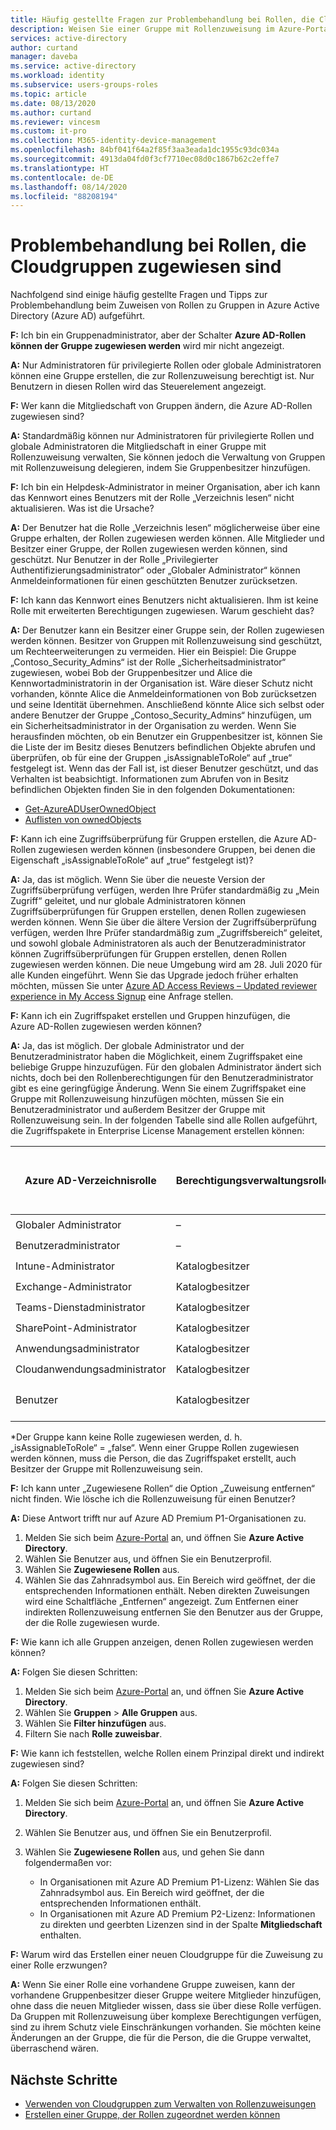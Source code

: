 ```yaml
---
title: Häufig gestellte Fragen zur Problembehandlung bei Rollen, die Cloudgruppen zugewiesen sind – Azure Active Directory | Microsoft-Dokumentation
description: Weisen Sie einer Gruppe mit Rollenzuweisung im Azure-Portal, mit PowerShell oder über die Graph-API eine Azure AD-Rolle zu.
services: active-directory
author: curtand
manager: daveba
ms.service: active-directory
ms.workload: identity
ms.subservice: users-groups-roles
ms.topic: article
ms.date: 08/13/2020
ms.author: curtand
ms.reviewer: vincesm
ms.custom: it-pro
ms.collection: M365-identity-device-management
ms.openlocfilehash: 84bf041f64a2f85f3aa3eada1dc1955c93dc034a
ms.sourcegitcommit: 4913da04fd0f3cf7710ec08d0c1867b62c2effe7
ms.translationtype: HT
ms.contentlocale: de-DE
ms.lasthandoff: 08/14/2020
ms.locfileid: "88208194"
---
```

# <a name="troubleshooting-roles-assigned-to-cloud-groups"></a>Problembehandlung bei Rollen, die Cloudgruppen zugewiesen sind

Nachfolgend sind einige häufig gestellte Fragen und Tipps zur Problembehandlung beim Zuweisen von Rollen zu Gruppen in Azure Active Directory (Azure AD) aufgeführt.

**F:** Ich bin ein Gruppenadministrator, aber der Schalter **Azure AD-Rollen können der Gruppe zugewiesen werden** wird mir nicht angezeigt.

**A:** Nur Administratoren für privilegierte Rollen oder globale Administratoren können eine Gruppe erstellen, die zur Rollenzuweisung berechtigt ist. Nur Benutzern in diesen Rollen wird das Steuerelement angezeigt.

**F:** Wer kann die Mitgliedschaft von Gruppen ändern, die Azure AD-Rollen zugewiesen sind?

**A:** Standardmäßig können nur Administratoren für privilegierte Rollen und globale Administratoren die Mitgliedschaft in einer Gruppe mit Rollenzuweisung verwalten, Sie können jedoch die Verwaltung von Gruppen mit Rollenzuweisung delegieren, indem Sie Gruppenbesitzer hinzufügen.

**F:** Ich bin ein Helpdesk-Administrator in meiner Organisation, aber ich kann das Kennwort eines Benutzers mit der Rolle „Verzeichnis lesen“ nicht aktualisieren. Was ist die Ursache?

**A:** Der Benutzer hat die Rolle „Verzeichnis lesen“ möglicherweise über eine Gruppe erhalten, der Rollen zugewiesen werden können. Alle Mitglieder und Besitzer einer Gruppe, der Rollen zugewiesen werden können, sind geschützt. Nur Benutzer in der Rolle „Privilegierter Authentifizierungsadministrator“ oder „Globaler Administrator“ können Anmeldeinformationen für einen geschützten Benutzer zurücksetzen.

**F:** Ich kann das Kennwort eines Benutzers nicht aktualisieren. Ihm ist keine Rolle mit erweiterten Berechtigungen zugewiesen. Warum geschieht das?

**A:** Der Benutzer kann ein Besitzer einer Gruppe sein, der Rollen zugewiesen werden können. Besitzer von Gruppen mit Rollenzuweisung sind geschützt, um Rechteerweiterungen zu vermeiden. Hier ein Beispiel: Die Gruppe „Contoso_Security_Admins“ ist der Rolle „Sicherheitsadministrator“ zugewiesen, wobei Bob der Gruppenbesitzer und Alice die Kennwortadministratorin in der Organisation ist. Wäre dieser Schutz nicht vorhanden, könnte Alice die Anmeldeinformationen von Bob zurücksetzen und seine Identität übernehmen. Anschließend könnte Alice sich selbst oder andere Benutzer der Gruppe „Contoso_Security_Admins“ hinzufügen, um ein Sicherheitsadministrator in der Organisation zu werden. Wenn Sie herausfinden möchten, ob ein Benutzer ein Gruppenbesitzer ist, können Sie die Liste der im Besitz dieses Benutzers befindlichen Objekte abrufen und überprüfen, ob für eine der Gruppen „isAssignableToRole“ auf „true“ festgelegt ist. Wenn das der Fall ist, ist dieser Benutzer geschützt, und das Verhalten ist beabsichtigt. Informationen zum Abrufen von in Besitz befindlichen Objekten finden Sie in den folgenden Dokumentationen:

- [Get-AzureADUserOwnedObject](https://docs.microsoft.com/powershell/module/azuread/get-azureaduserownedobject?view=azureadps-2.0)  
- [Auflisten von ownedObjects](https://docs.microsoft.com/graph/api/user-list-ownedobjects?view=graph-rest-1.0&tabs=http)

**F:** Kann ich eine Zugriffsüberprüfung für Gruppen erstellen, die Azure AD-Rollen zugewiesen werden können (insbesondere Gruppen, bei denen die Eigenschaft „isAssignableToRole“ auf „true“ festgelegt ist)?  

**A:** Ja, das ist möglich. Wenn Sie über die neueste Version der Zugriffsüberprüfung verfügen, werden Ihre Prüfer standardmäßig zu „Mein Zugriff“ geleitet, und nur globale Administratoren können Zugriffsüberprüfungen für Gruppen erstellen, denen Rollen zugewiesen werden können. Wenn Sie über die ältere Version der Zugriffsüberprüfung verfügen, werden Ihre Prüfer standardmäßig zum „Zugriffsbereich“ geleitet, und sowohl globale Administratoren als auch der Benutzeradministrator können Zugriffsüberprüfungen für Gruppen erstellen, denen Rollen zugewiesen werden können. Die neue Umgebung wird am 28. Juli 2020 für alle Kunden eingeführt. Wenn Sie das Upgrade jedoch früher erhalten möchten, müssen Sie unter [Azure AD Access Reviews – Updated reviewer experience in My Access Signup](https://forms.microsoft.com/Pages/ResponsePage.aspx?id=v4j5cvGGr0GRqy180BHbR5dv-S62099HtxdeKIcgO-NUOFJaRDFDWUpHRk8zQ1BWVU1MMTcyQ1FFUi4u) eine Anfrage stellen.

**F:** Kann ich ein Zugriffspaket erstellen und Gruppen hinzufügen, die Azure AD-Rollen zugewiesen werden können?

**A:** Ja, das ist möglich. Der globale Administrator und der Benutzeradministrator haben die Möglichkeit, einem Zugriffspaket eine beliebige Gruppe hinzuzufügen. Für den globalen Administrator ändert sich nichts, doch bei den Rollenberechtigungen für den Benutzeradministrator gibt es eine geringfügige Änderung. Wenn Sie einem Zugriffspaket eine Gruppe mit Rollenzuweisung hinzufügen möchten, müssen Sie ein Benutzeradministrator und außerdem Besitzer der Gruppe mit Rollenzuweisung sein. In der folgenden Tabelle sind alle Rollen aufgeführt, die Zugriffspakete in Enterprise License Management erstellen können:

Azure AD-Verzeichnisrolle | Berechtigungsverwaltungsrolle | Kann Sicherheitsgruppe hinzufügen\* | Kann Microsoft 365-Gruppe hinzufügen\* | Kann App hinzufügen | Kann SharePoint Online-Website hinzufügen
----------------------- | --------------------------- | ----------------------- | ------------------------- | ----------- |  -----------------------------
Globaler Administrator | – | ✔️ | ✔️ | ✔️  | ✔️
Benutzeradministrator  | –  | ✔️  | ✔️  | ✔️
Intune-Administrator | Katalogbesitzer | ✔️  | ✔️  | &nbsp;  | &nbsp;
Exchange-Administrator  | Katalogbesitzer  | &nbsp; | ✔️  | &nbsp;  | &nbsp;
Teams-Dienstadministrator | Katalogbesitzer  | &nbsp; | ✔️  | &nbsp;  | &nbsp;
SharePoint-Administrator | Katalogbesitzer | &nbsp; | ✔️  | &nbsp;  | ✔️ 
Anwendungsadministrator | Katalogbesitzer  | &nbsp;  | &nbsp; | ✔️  | &nbsp;
Cloudanwendungsadministrator | Katalogbesitzer  | &nbsp;  | &nbsp; | ✔️  | &nbsp;
Benutzer | Katalogbesitzer | Nur, wenn Gruppenbesitzer | Nur, wenn Gruppenbesitzer | Nur, wenn App-Besitzer  | &nbsp;

\*Der Gruppe kann keine Rolle zugewiesen werden, d. h. „isAssignableToRole“ = „false“. Wenn einer Gruppe Rollen zugewiesen werden können, muss die Person, die das Zugriffspaket erstellt, auch Besitzer der Gruppe mit Rollenzuweisung sein.

**F:** Ich kann unter „Zugewiesene Rollen“ die Option „Zuweisung entfernen“ nicht finden. Wie lösche ich die Rollenzuweisung für einen Benutzer?

**A:** Diese Antwort trifft nur auf Azure AD Premium P1-Organisationen zu.

1. Melden Sie sich beim [Azure-Portal](https://portal.azure.com) an, und öffnen Sie **Azure Active Directory**.
1. Wählen Sie Benutzer aus, und öffnen Sie ein Benutzerprofil.
1. Wählen Sie **Zugewiesene Rollen** aus.
1. Wählen Sie das Zahnradsymbol aus. Ein Bereich wird geöffnet, der die entsprechenden Informationen enthält. Neben direkten Zuweisungen wird eine Schaltfläche „Entfernen“ angezeigt. Zum Entfernen einer indirekten Rollenzuweisung entfernen Sie den Benutzer aus der Gruppe, der die Rolle zugewiesen wurde.

**F:** Wie kann ich alle Gruppen anzeigen, denen Rollen zugewiesen werden können?

**A:** Folgen Sie diesen Schritten:

1. Melden Sie sich beim [Azure-Portal](https://portal.azure.com) an, und öffnen Sie **Azure Active Directory**.
1. Wählen Sie **Gruppen** > **Alle Gruppen** aus.
1. Wählen Sie **Filter hinzufügen** aus.
1. Filtern Sie nach **Rolle zuweisbar**.

**F:** Wie kann ich feststellen, welche Rollen einem Prinzipal direkt und indirekt zugewiesen sind?

**A:** Folgen Sie diesen Schritten:

1. Melden Sie sich beim [Azure-Portal](https://portal.azure.com) an, und öffnen Sie **Azure Active Directory**.
1. Wählen Sie Benutzer aus, und öffnen Sie ein Benutzerprofil.
1. Wählen Sie **Zugewiesene Rollen** aus, und gehen Sie dann folgendermaßen vor:

    - In Organisationen mit Azure AD Premium P1-Lizenz: Wählen Sie das Zahnradsymbol aus. Ein Bereich wird geöffnet, der die entsprechenden Informationen enthält.
    - In Organisationen mit Azure AD Premium P2-Lizenz: Informationen zu direkten und geerbten Lizenzen sind in der Spalte **Mitgliedschaft** enthalten.

**F:** Warum wird das Erstellen einer neuen Cloudgruppe für die Zuweisung zu einer Rolle erzwungen?  

**A:** Wenn Sie einer Rolle eine vorhandene Gruppe zuweisen, kann der vorhandene Gruppenbesitzer dieser Gruppe weitere Mitglieder hinzufügen, ohne dass die neuen Mitglieder wissen, dass sie über diese Rolle verfügen. Da Gruppen mit Rollenzuweisung über komplexe Berechtigungen verfügen, sind zu ihrem Schutz viele Einschränkungen vorhanden. Sie möchten keine Änderungen an der Gruppe, die für die Person, die die Gruppe verwaltet, überraschend wären.

## <a name="next-steps"></a>Nächste Schritte

- [Verwenden von Cloudgruppen zum Verwalten von Rollenzuweisungen](roles-groups-concept.md)
- [Erstellen einer Gruppe, der Rollen zugeordnet werden können](roles-groups-create-eligible.md)
